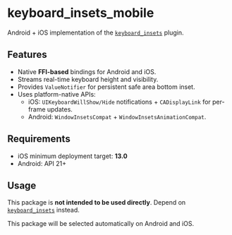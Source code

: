 # keyboard_insets_mobile

Android + iOS implementation of the [`keyboard_insets`](https://pub.dev/packages/keyboard_insets) plugin.

## Features

- Native **FFI-based** bindings for Android and iOS.
- Streams real-time keyboard height and visibility.
- Provides `ValueNotifier` for persistent safe area bottom inset.
- Uses platform-native APIs:
  - iOS: `UIKeyboardWillShow/Hide` notifications + `CADisplayLink` for per-frame updates.
  - Android: `WindowInsetsCompat` + `WindowInsetsAnimationCompat`.

## Requirements

- iOS minimum deployment target: **13.0**
- Android: API 21+

## Usage

This package is **not intended to be used directly**.
Depend on [`keyboard_insets`](https://pub.dev/packages/keyboard_insets) instead.

This package will be selected automatically on Android and iOS.